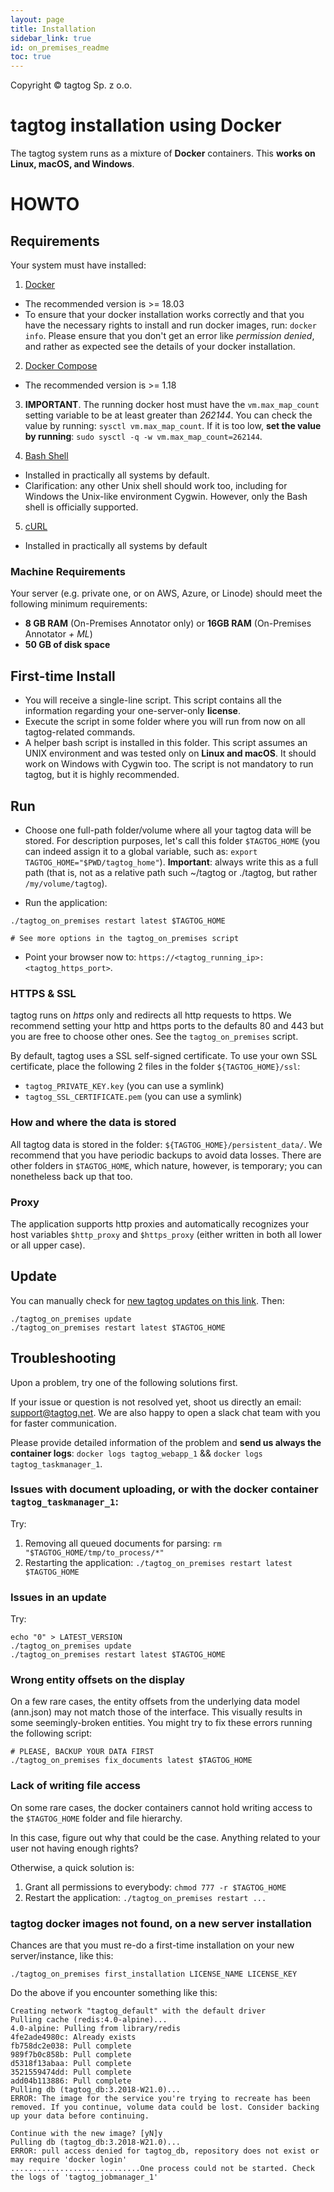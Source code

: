 ```yaml
---
layout: page
title: Installation
sidebar_link: true
id: on_premises_readme
toc: true
---
```


Copyright © tagtog Sp. z o.o.

# tagtog installation using Docker

The tagtog system runs as a mixture of **Docker** containers. This **works on Linux, macOS, and Windows**.


# HOWTO

## Requirements

Your system must have installed:

1. [Docker](https://www.docker.com)
  * The recommended version is >= 18.03
  * To ensure that your docker installation works correctly and that you have the necessary rights to install and run docker images, run: `docker info`. Please ensure that you don't get an error like _permission denied_, and rather as expected see the details of your docker installation.

2. [Docker Compose](https://docs.docker.com/compose/)
  * The recommended version is >= 1.18

3. **IMPORTANT**. The running docker host must have the `vm.max_map_count` setting variable to be at least greater than _262144_. You can check the value by running: `sysctl vm.max_map_count`. If it is too low, **set the value by running**: `sudo sysctl -q -w vm.max_map_count=262144`.

4. [Bash Shell](https://www.gnu.org/software/bash/)
  * Installed in practically all systems by default.
  * Clarification: any other Unix shell should work too, including for Windows the Unix-like environment Cygwin. However, only the Bash shell is officially supported.

5. [cURL](https://en.wikipedia.org/wiki/CURL)
  * Installed in practically all systems by default


### Machine Requirements

Your server (e.g. private one, or on AWS, Azure, or Linode) should meet the following minimum requirements:

* **8 GB RAM** (On-Premises Annotator only) or **16GB RAM** (On-Premises Annotator _+ ML_)
* **50 GB of disk space**




## First-time Install

* You will receive a single-line script. This script contains all the information regarding your one-server-only **license**.
* Execute the script in some folder where you will run from now on all tagtog-related commands.
* A helper bash script is installed in this folder. This script assumes an UNIX environment and was tested only on **Linux and macOS**. It should work on Windows with Cygwin too. The script is not mandatory to run tagtog, but it is highly recommended.


## Run

* Choose one full-path folder/volume where all your tagtog data will be stored. For description purposes, let's call this folder `$TAGTOG_HOME` (you can indeed assign it to a global variable, such as: `export TAGTOG_HOME="$PWD/tagtog_home"`). **Important**: always write this as a full path (that is, not as a relative path such ~/tagtog or ./tagtog, but rather `/my/volume/tagtog`).

* Run the application:

```shell
./tagtog_on_premises restart latest $TAGTOG_HOME

# See more options in the tagtog_on_premises script
```

* Point your browser now to: `https://<tagtog_running_ip>:<tagtog_https_port>`.


### HTTPS & SSL

tagtog runs on _https_ only and redirects all http requests to https. We recommend setting your http and https ports to the defaults 80 and 443 but you are free to choose other ones. See the `tagtog_on_premises` script.

By default, tagtog uses a SSL self-signed certificate. To use your own SSL certificate, place the following 2 files in the folder `${TAGTOG_HOME}/ssl`:

* `tagtog_PRIVATE_KEY.key` (you can use a symlink)
* `tagtog_SSL_CERTIFICATE.pem` (you can use a symlink)


### How and where the data is stored

All tagtog data is stored in the folder: `${TAGTOG_HOME}/persistent_data/`. We recommend that you have periodic backups to avoid data losses. There are other folders in `$TAGTOG_HOME`, which nature, however, is temporary; you can nonetheless back up that too.

### Proxy

The application supports http proxies and automatically recognizes your host variables `$http_proxy` and `$https_proxy` (either written in both all lower or all upper case).




## Update

You can manually check for [new tagtog updates on this link](http://docs.tagtog.net/updates.html). Then:

```shell
./tagtog_on_premises update
./tagtog_on_premises restart latest $TAGTOG_HOME
```


## Troubleshooting

Upon a problem, try one of the following solutions first.

If your issue or question is not resolved yet, shoot us directly an email: [support@tagtog.net](mailto:support@tagtog.net). We are also happy to open a slack chat team with you for faster communication.

Please provide detailed information of the problem and **send us always the container logs**: `docker logs tagtog_webapp_1` && `docker logs tagtog_taskmanager_1`.



### Issues with document uploading, or with the docker container `tagtog_taskmanager_1`:

Try:

1. Removing all queued documents for parsing: `rm "$TAGTOG_HOME/tmp/to_process/*"`
2. Restarting the application: `./tagtog_on_premises restart latest $TAGTOG_HOME`


### Issues in an update

Try:


```shell
echo "0" > LATEST_VERSION
./tagtog_on_premises update
./tagtog_on_premises restart latest $TAGTOG_HOME
```


### Wrong entity offsets on the display

On a few rare cases, the entity offsets from the underlying data model (ann.json) may not match those of the interface. This visually results in some seemingly-broken entities. You might try to fix these errors running the following script:

```shell
# PLEASE, BACKUP YOUR DATA FIRST
./tagtog_on_premises fix_documents latest $TAGTOG_HOME
```


### Lack of writing file access

On some rare cases, the docker containers cannot hold writing access to the `$TAGTOG_HOME` folder and file hierarchy.

In this case, figure out why that could be the case. Anything related to your user not having enough rights?

Otherwise, a quick solution is:

1. Grant all permissions to everybody: `chmod 777 -r $TAGTOG_HOME`
2. Restart the application: `./tagtog_on_premises restart ...`



### tagtog docker images not found, on a new server installation

Chances are that you must re-do a first-time installation on your new server/instance, like this:

```shell
./tagtog_on_premises first_installation LICENSE_NAME LICENSE_KEY
```

Do the above if you encounter something like this:

```
Creating network "tagtog_default" with the default driver
Pulling cache (redis:4.0-alpine)...
4.0-alpine: Pulling from library/redis
4fe2ade4980c: Already exists
fb758dc2e038: Pull complete
989f7b0c858b: Pull complete
d5318f13abaa: Pull complete
3521559474dd: Pull complete
add04b113886: Pull complete
Pulling db (tagtog_db:3.2018-W21.0)...
ERROR: The image for the service you're trying to recreate has been removed. If you continue, volume data could be lost. Consider backing up your data before continuing.

Continue with the new image? [yN]y
Pulling db (tagtog_db:3.2018-W21.0)...
ERROR: pull access denied for tagtog_db, repository does not exist or may require 'docker login'
.............................One process could not be started. Check the logs of 'tagtog_jobmanager_1'
```
